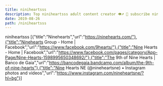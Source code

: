 ```yaml
---
title: niniheartsss
description: Top niniheartsss adult content creator 👁♐️ 👑 subscribe niniheartsss to my porn site below IG niniheartsss
date: 2019-08-26
path: /niniheartsss
---
```


niniheartsss
[{"title":"Ninehearts","url":"https://ninehearts.com/"},{"title":"Ninehearts Group - Home | Facebook","url":"https://www.facebook.com/9hearts/"},{"title":"Nine Hearts - Home | Facebook","url":"https://www.facebook.com/pages/category/App-Page/Nine-Hearts-1598995650348692/"},{"title":"The 9th of Nine Hearts | Banco de Gaia","url":"https://bancodegaia.bandcamp.com/album/the-9th-of-nine-hearts"},{"title":"Nine Hearts NE (@nineheartsne) • Instagram photos and videos","url":"https://www.instagram.com/nineheartsne/?hl=bg"}]


